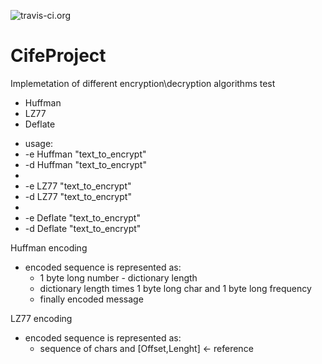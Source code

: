 ![travis-ci.org](https://api.travis-ci.org/Dabudabot/CifeProject.png "CifeProject build status")
# CifeProject
Implemetation of different encryption\decryption algorithms
test
 - Huffman
 - LZ77
 - Deflate
 
 * usage:
 *  <CifeProject> -e Huffman "text_to_encrypt"
 *  <CifeProject> -d Huffman "text_to_encrypt"
 *
 *  <CifeProject> -e LZ77 "text_to_encrypt"
 *  <CifeProject> -d LZ77 "text_to_encrypt"
 *
 *  <CifeProject> -e Deflate "text_to_encrypt"
 *  <CifeProject> -d Deflate "text_to_encrypt"
 
 Huffman encoding
 * encoded sequence is represented as:
   * 1 byte long number - dictionary length
   * dictionary length times 1 byte long char and 1 byte long frequency
   * finally encoded message
 
 LZ77 encoding
 * encoded sequence is represented as:
   * sequence of chars and [Offset,Lenght] <- reference
